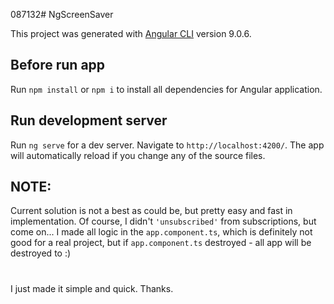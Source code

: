 087132# NgScreenSaver

This project was generated with [Angular CLI](https://github.com/angular/angular-cli) version 9.0.6.

## Before run app

Run `npm install` or `npm i` to install all dependencies for Angular application.

## Run development server

Run `ng serve` for a dev server. Navigate to `http://localhost:4200/`. The app will automatically reload if you change any of the source files.

## NOTE:

Current solution is not a best as could be, but pretty easy and fast in implementation. Of course, I didn't `'unsubscribed'` from subscriptions, but come on... I made all logic in the `app.component.ts`, which is definitely not good for a real project, but if `app.component.ts` destroyed - all app will be destroyed to :)
#
I just made it simple and quick. Thanks.
